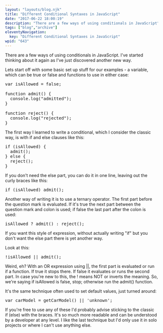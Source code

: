 ```yaml
---
layout: "layouts/blog.njk"
title: "Different Conditional Syntaxes in JavaScript"
date: "2017-06-22 18:00:19"
description: "There are a few ways of using conditionals in JavaScript"
tags: ["blog","archive"]
eleventyNavigation:
  key: "Different Conditional Syntaxes in JavaScript"
wpid: "643"
---
```

There are a few ways of using conditionals in JavaScript. I've started thinking about it again as I've just discovered another new way.

Lets start off with some basic set up stuff for our examples - a variable, which can be true or false and functions to use in either case:
<pre>var isAllowed = false;

function admit() {
  console.log("admitted");
}

function reject() {
  console.log("rejected");
}
</pre>
The first way I learned to write a conditional, which I consider the classic way, is with if and else clauses like this:
<pre>if (isAllowed) {
  admit();
} else {
  reject();
}
</pre>
If you don't need the else part, you can do it in one line, leaving out the curly braces like this:
<pre>if (isAllowed) admit();
</pre>
Another way of writing it is to use a ternary operator. The first part before the question mark is evaluated. If it's true the next part between the question mark and colon is used; if false the last part after the colon is used:
<pre>isAllowed ? admit() : reject();
</pre>
If you want this style of expression, without actually writing "if" but you don't want the else part there is yet another way.

Look at this:
<pre>!isAllowed || admit();
</pre>
Weird, eh? With an OR expression using ||, the first part is evaluated or run if a function. If true it stops there. If false it evaluates or runs the second part. In case you're new to this, the ! means NOT or inverts the meaning. So, we're saying if isAllowed is false, stop; otherwise run the admit() function.

It's the same technique often used to set default values, just turned around:
<pre>var carModel = getCarModel() || 'unknown';
</pre>

If you're free to use any of these I'd probably advise sticking to the classic if (else) with the braces. It's so much more readable and can be understood by a developer at any level. I like the last technique but I'd only use it in solo projects or where I can't use anything else.